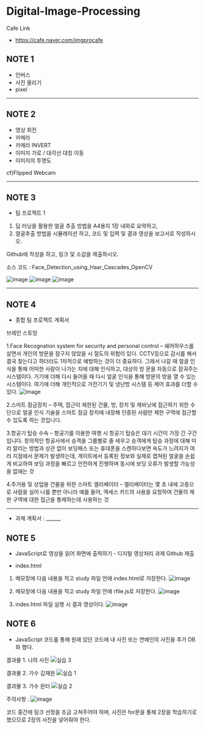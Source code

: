 # Digital-Image-Processing

Cafe Link
- https://cafe.naver.com/imgprocafe

## NOTE 1

- 인버스
- 사진 올리기
- pixel
---
## NOTE 2

- 영상 회전
- 카메라
- 카메라 INVERT
- 이미지 가로 / 대각선 대칭 이동
- 이미지의 투명도

cf)Flipped Webcam

---

## NOTE 3

- 팀 프로젝트 1

1. 딥 러닝을 활용한 얼굴 추출 방법을 A4용지 1장 내외로 요약하고,
2. 얼굴추출 방법을 시뮬레이션 하고, 코드 및 입력 및 결과 영상을 보고서로 작성하시오.

Github에 작성을 하고, 링크 및 소감을 제출하시오.

소스 코드 : Face_Detection_using_Haar_Cascades_OpenCV

![image](https://user-images.githubusercontent.com/96164365/200782843-dab09ee7-f769-4de9-9f4d-4bd8303f81df.png)
![image](https://user-images.githubusercontent.com/96164365/200782880-968a56db-8009-4c4a-af3a-1df8bac0c974.png)
![image](https://user-images.githubusercontent.com/96164365/200782913-1a3cf06c-4671-4d68-b713-0dc7a2343436.png)


---

## NOTE 4

- 종합 팀 프로젝트 계획서

브레인 스토밍

1.Face Recognation system for security and personal control – 쉐어하우스를 살면서 개인의 방문을 잠구지 않았을 시 절도의 위험이 있다. CCTV등으로 감시를 해서 결국 찾는다고 하더라도 1차적으로 예방하는 것이 더 중요하다. 그래서 나갈 때 얼굴 인식을 통해 어떠한 사람이 나가는 지에 대해 인식하고, 대상의 방 문을 자동으로 잠궈주는 시스템이다. 거기에 더해 다시 들어올 때 다시 얼굴 인식을 통해 방문의 방을 열 수 있는 시스템이다. 여기에 더해 개인적으로 가전기기 및 냉난방 시스템 등 제어 효과를 더할 수 있다.
![image](https://user-images.githubusercontent.com/96164365/202103731-7adf8afa-0f11-4f93-b4ac-fea6d39edff8.png)

2.스마트 잠금장치 – 주택, 접근이 제한된 건물, 방, 장치 및 캐비닛에 접근하기 위한 수단으로 얼굴 인식 기술을 스마트 잠금 장치에 내장해 인증된 사람만 제한 구역에 접근할 수 있도록 하는 것입니다.

3.항공기 탑승 수속 – 항공기를 이용한 여행 시 항공기 탑승은 대기 시간이 가장 긴 구간입니다. 창의적인 항공사에서 승객을 그룹별로 줄 세우고 승객에게 탑승 과정에 대해 미리 알리는 방법과 상관 없이 보딩패스 또는 휴대폰을 스캔하다보면 속도가 느려지가 여러 지점에서 문제가 발생하는데, 게이트에서 등록된 정보와 실제로 캡쳐된 얼굴을 손쉽게 비교하여 보딩 과정을 빠르고 안전하게 진행하며 동시에 보딩 오류가 발생할 가능성을 없애는 것

4.주거용 및 상업용 건물을 위한 스마트 엘리베이터 – 엘리베이터는 몇 초 내에 고층으로 사람을 실어 나를 뿐만 아니라 예를 들어, 액세스 카드의 사용을 요청하여 건물의 제한 구역에 대한 접근을 통제하는데 사용하는 것

---
- 과제 계획서 : ______

## NOTE 5

- JavaScript로 영상을 읽어 화면에 출력하기 - 디지털 영상처리 과제 Github 제출

- index.html

1. 메모장에 다음 내용을 적고 study 파일 안에 index.html로 저장한다.
![image](https://user-images.githubusercontent.com/96164365/202945177-fbb263d3-266b-4cbd-bb07-42daff873c4e.png)

2. 메모장에 다음 내용을 적고 study 파일 안에 rfile.js로 저장한다.
![image](https://user-images.githubusercontent.com/96164365/202945239-8dfe4d9b-1317-42f9-9583-d2298cae527c.png)

3. index.html 파일 실행 시 결과 영상이다.
![image](https://user-images.githubusercontent.com/96164365/202945100-cdbd125d-3205-48a6-a071-89311153ab99.png)

## NOTE 6

- JavaScript 코드를 통해 원래 있던 코드에 내 사진 또는 연예인의 사진을 추가 DB화 했다.

결과물 1. 나의 사진
![실습 3](https://user-images.githubusercontent.com/96164365/203501582-1b6f2c2a-585a-4069-8eb9-fdd93e0287ef.png)

결과물 2. 가수 김채원
![실습 1](https://user-images.githubusercontent.com/96164365/203501614-a9c86199-2507-4f25-a105-5fc7d32d6869.png)

결과물 3. 가수 윈터
![실습 2](https://user-images.githubusercontent.com/96164365/203501675-3e13daf8-7fef-4d64-9fad-35196b5638d4.png)

주의사항 : ![image](https://user-images.githubusercontent.com/96164365/203501775-bfd18dcb-29d8-430f-b5b8-d252b52a05eb.png)

코드 중간에 링크 선정을 조금 고쳐주어야 하며, 사진은 for문을 통해 2장을 학습하기로 했으므로 2장의 사진을 넣어줘야 한다.
